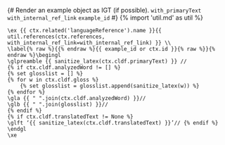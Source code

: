 {# 
  Render an example object as IGT (if possible). 
  `with_primaryText`
  `with_internal_ref_link`
  `example_id`
#}
{% import 'util.md' as util %}
```{=latex}
\ex {{ ctx.related('languageReference').name }}{{ util.references(ctx.references, with_internal_ref_link=with_internal_ref_link) }} \\
\label{% raw %}{{% endraw %}{{ example_id or ctx.id }}{% raw %}}{% endraw %}\begingl
\glpreamble {{ sanitize_latex(ctx.cldf.primaryText) }} //
{% if ctx.cldf.analyzedWord != [] %}
{% set glosslist = [] %}
{% for w in ctx.cldf.gloss %}
    {% set glosslist = glosslist.append(sanitize_latex(w)) %}
{% endfor %}
\gla {{ " ".join(ctx.cldf.analyzedWord) }}//
\glb {{ " ".join(glosslist) }}//
{% endif %}
{% if ctx.cldf.translatedText != None %}
\glft ‘{{ sanitize_latex(ctx.cldf.translatedText) }}’// {% endif %} 
\endgl 
\xe
```